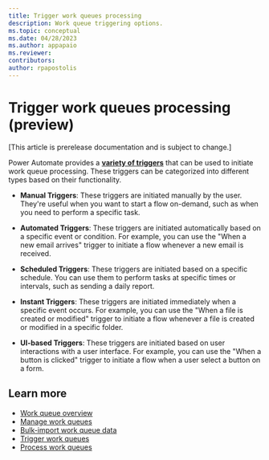 ```yaml
---
title: Trigger work queues processing
description: Work queue triggering options.
ms.topic: conceptual
ms.date: 04/28/2023
ms.author: appapaio
ms.reviewer: 
contributors:
author: rpapostolis
---
```

# Trigger work queues processing (preview)

[This article is prerelease documentation and is subject to change.]

Power Automate provides a [**variety of triggers**](../triggers-introduction.md) that can be used to initiate work queue processing. These triggers can be categorized into different types based on their functionality.

- **Manual Triggers**: These triggers are initiated manually by the user. They're useful when you want to start a flow on-demand, such as when you need to perform a specific task.

- **Automated Triggers**: These triggers are initiated automatically based on a specific event or condition. For example, you can use the "When a new email arrives" trigger to initiate a flow whenever a new email is received.

- **Scheduled Triggers**: These triggers are initiated based on a specific schedule. You can use them to perform tasks at specific times or intervals, such as sending a daily report.

- **Instant Triggers**: These triggers are initiated immediately when a specific event occurs. For example, you can use the "When a file is created or modified" trigger to initiate a flow whenever a file is created or modified in a specific folder.

- **UI-based Triggers**: These triggers are initiated based on user interactions with a user interface. For example, you can use the "When a button is clicked" trigger to initiate a flow when a user select a button on a form.

## Learn more

- [Work queue overview](work-queues.md)
- [Manage work queues](work-queues-manage.md)
- [Bulk-import work queue data](work-queues-bulk-import.md)
- [Trigger work queues](work-queues-trigger.md)
- [Process work queues](work-queues-process.md)
